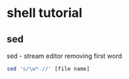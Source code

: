 # shell tutorial
## sed
sed - stream editor
removing first word
```sh
sed 's/\w*.//' [file name]
```
